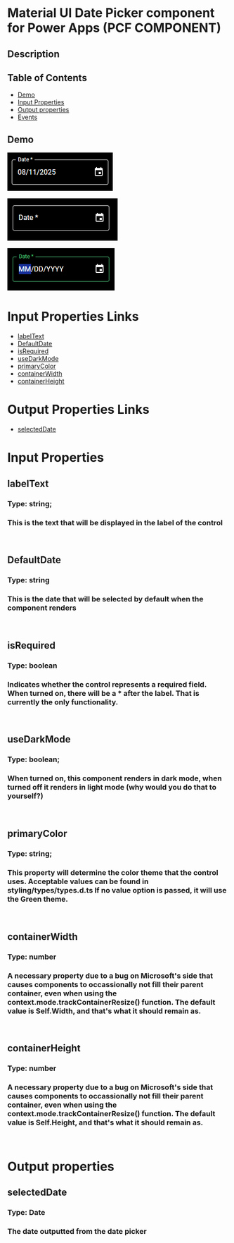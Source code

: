 # Material UI Date Picker component for Power Apps (PCF COMPONENT)

## Description
###

## Table of Contents

- [Demo](#Demo)
- [Input Properties](#input-properties)
- [Output properties](#output-properties)
- [Events](#events)

## Demo

![Demo](./images/Demo.png)

![Demo](./images/Demo2.png)

![Demo](./images/Demo3.png)


# Input Properties Links

- [labelText](#labeltext)
- [DefaultDate](#defaultdate)
- [isRequired](#isrequired)
- [useDarkMode](#usedarkmode)
- [primaryColor](#primarycolor)
- [containerWidth](#containerwidth)
- [containerHeight](#containerheight)

# Output Properties Links

- [selectedDate](#selecteddate)

# Input Properties

## labelText
### Type: string;
### This is the text that will be displayed in the label of the control

<br>

## DefaultDate
### Type: string
### This is the date that will be selected by default when the component renders

<br>

## isRequired
### Type: boolean
### Indicates whether the control represents a required field. When turned on, there will be a * after the label. That is currently the only functionality.

<br>

## useDarkMode
### Type: boolean;
### When turned on, this component renders in dark mode, when turned off it renders in light mode (why would you do that to yourself?)

<br>

## primaryColor
### Type: string;
### This property will determine the color theme that the control uses. Acceptable values can be found in styling/types/types.d.ts If no value option is passed, it will use the Green theme.

<br>

## containerWidth
### Type: number
### A necessary property due to a bug on Microsoft's side that causes components to occassionally not fill their parent container, even when using the context.mode.trackContainerResize() function. The default value is Self.Width, and that's what it should remain as. 

<br>

## containerHeight
### Type: number
### A necessary property due to a bug on Microsoft's side that causes components to occassionally not fill their parent container, even when using the context.mode.trackContainerResize() function. The default value is Self.Height, and that's what it should remain as. 

<br>


# Output properties

## selectedDate
### Type: Date
### The date outputted from the date picker

<br>